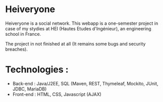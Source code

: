 # Heiveryone

Heiveryone is a social network. This webapp is a one-semester project in case of my stydies at HEI (Hautes Etudes d'Ingénieur), an engineering school in France.

The project in not finished at all (It remains some bugs and security breaches). 

# Technologies :
  - Back-end : Java/J2EE, SQL (Maven, REST, Thymeleaf, Mockito, JUnit, JDBC, MariaDB)
  - Front-end : HTML, CSS, Javascript (AJAX)
